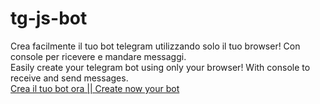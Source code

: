 # tg-js-bot
Crea facilmente il tuo bot telegram utilizzando solo il tuo browser! Con console per ricevere e mandare messaggi.\
Easily create your telegram bot using only your browser! With console to receive and send messages.\
[Crea il tuo bot ora || Create now your bot](https://pato05.github.io/tg-js-bot)

